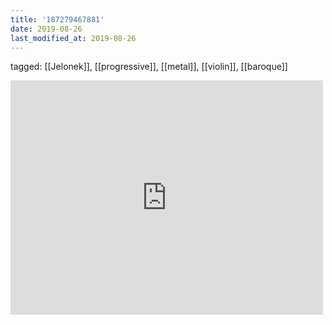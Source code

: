 ```yaml
---
title: '187279467881'
date: 2019-08-26
last_modified_at: 2019-08-26
---
```

tagged: [[Jelonek]], [[progressive]], [[metal]], [[violin]], [[baroque]]
<iframe allow="accelerometer; autoplay; clipboard-write; encrypted-media; gyroscope; picture-in-picture" allowfullscreen="" frameborder="0" height="375" id="youtube_iframe" src="https://www.youtube.com/embed/dCpA7rJlEjU?feature=oembed&amp;enablejsapi=1&amp;origin=https://safe.txmblr.com&amp;wmode=opaque" width="500"></iframe>